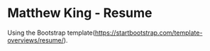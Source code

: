 # Matthew King - Resume

Using the Bootstrap template(https://startbootstrap.com/template-overviews/resume/).
